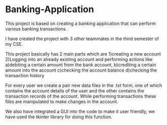 # Banking-Application
This project is based on creating a banking application that can perform various banking transactions.

I have created the project with 3 other teammates in the third semester of my CSE.

This project basically has 2 main parts which are 
1)creating a new account 
2)Logging into an already existing account and performing actions like 
  a)debiting a certain amount from the bank account, 
  b)crediting a certain amount into the account
  c)checking the account balance
  d)checking the transaction history

For every user we create a pair new data files in the .txt form, one of which contains the account details of the user and the other contains the transaction records of the account. While performing transactions these files are manipulated to make changes in the account. 

We also have integrated a GUI into the code to make it user friendly, we have used the tkinter library for doing this function.

